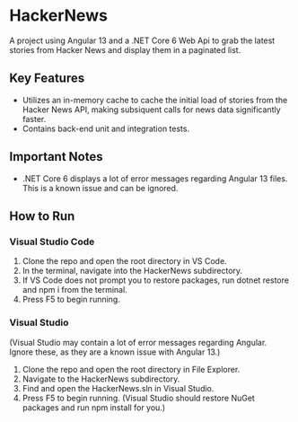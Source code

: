 # HackerNews

A project using Angular 13 and a .NET Core 6 Web Api to grab the latest stories from Hacker News and display them in a paginated list.

## Key Features
- Utilizes an in-memory cache to cache the initial load of stories from the Hacker News API, making subsiquent calls for news data significantly faster.
- Contains back-end unit and integration tests.

## Important Notes
- .NET Core 6 displays a lot of error messages regarding Angular 13 files. This is a known issue and can be ignored.

## How to Run
### Visual Studio Code
  1. Clone the repo and open the root directory in VS Code.
  2. In the terminal, navigate into the HackerNews subdirectory.
  3. If VS Code does not prompt you to restore packages, run dotnet restore and npm i from the terminal.
  4. Press F5 to begin running.

### Visual Studio
  (Visual Studio may contain a lot of error messages regarding Angular. Ignore these, as they are a known issue with Angular 13.)
  1. Clone the repo and open the root directory in File Explorer.
  2. Navigate to the HackerNews subdirectory.
  3. Find and open the HackerNews.sln in Visual Studio.
  4. Press F5 to begin running. (Visual Studio should restore NuGet packages and run npm install for you.)
